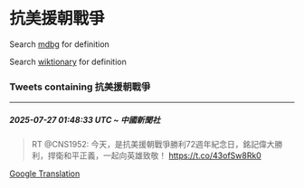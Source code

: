 # 抗美援朝戰爭

Search [mdbg](https://www.mdbg.net/chinese/dictionary?page=worddict&wdrst=0&wdqb=抗美援朝戰爭) for definition

Search [wiktionary](https://en.wiktionary.org/wiki/抗美援朝戰爭) for definition

### Tweets containing 抗美援朝戰爭

___
##### 2025-07-27 01:48:33 UTC ~ 中國新聞社
> RT @CNS1952: 今天，是抗美援朝戰爭勝利72週年紀念日，銘記偉大勝利，捍衛和平正義，一起向英雄致敬！ https://t.co/43ofSw8Rk0

[Google Translation](https://translate.google.com/?hi=en&tab=TT&sl=zh-CN&tl=en&op=translate&text=RT+%40CNS1952%3A+%E4%BB%8A%E5%A4%A9%EF%BC%8C%E6%98%AF%E6%8A%97%E7%BE%8E%E6%8F%B4%E6%9C%9D%E6%88%B0%E7%88%AD%E5%8B%9D%E5%88%A972%E9%80%B1%E5%B9%B4%E7%B4%80%E5%BF%B5%E6%97%A5%EF%BC%8C%E9%8A%98%E8%A8%98%E5%81%89%E5%A4%A7%E5%8B%9D%E5%88%A9%EF%BC%8C%E6%8D%8D%E8%A1%9B%E5%92%8C%E5%B9%B3%E6%AD%A3%E7%BE%A9%EF%BC%8C%E4%B8%80%E8%B5%B7%E5%90%91%E8%8B%B1%E9%9B%84%E8%87%B4%E6%95%AC%EF%BC%81+https%3A%2F%2Ft.co%2F43ofSw8Rk0)
